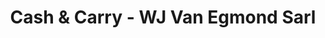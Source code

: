 ---
title: "Cash & Carry - WJ Van Egmond Sarl"
url: /saint-saturnin/cash-et-carry-wj-van-egmond-sarl/
shop: fleuriste
---